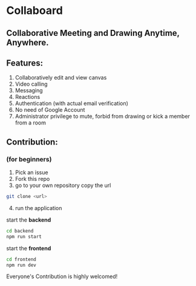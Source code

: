 # Collaboard
## Collaborative Meeting and Drawing Anytime, Anywhere.

## Features:

1. Collaboratively edit and view canvas
2. Video calling
3. Messaging
4. Reactions
5. Authentication (with actual email verification)
6. No need of Google Account
7. Administrator privilege to mute, forbid from drawing or kick a member from a room

## Contribution:
### (for beginners)

1. Pick an issue
2. Fork this repo
3. go to your own repository copy the url

```bash
git clone <url>
```
4. run the application

start the **backend**
```bash
cd backend
npm run start
```
start the **frontend**
```bash
cd frontend
npm run dev
```

Everyone's Contribution is highly welcomed!
